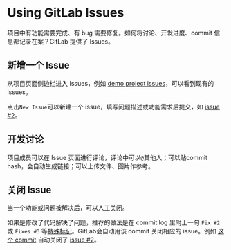 # Using GitLab Issues

项目中有功能需要完成、有 bug 需要修复。如何将讨论、开发进度、commit 信息都记录在案？GitLab 提供了 Issues。


## 新增一个 Issue

从项目页面侧边栏进入 Issues，例如 [demo project issues](http://202.11.11.201/qingpei/demo-project/issues)，可以看到现有的 issues。

点击`New Issue`可以新建一个 issue，填写问题描述或功能需求后提交，如 [issue #2](http://202.11.11.201/qingpei/demo-project/issues/2)。

## 开发讨论

项目成员可以在 Issue 页面进行评论，评论中可以`@`其他人；可以贴commit hash，会自动生成链接；可以上传文件、图片作参考。

## 关闭 Issue

当一个功能或问题被解决后，可以人工关闭。

如果是修改了代码解决了问题，推荐的做法是在 commit log 里附上一句 `Fix #2` 或 `Fixes #3` 等[特殊标记](http://202.11.11.201/help/customization/issue_closing.md)。GitLab会自动用该 commit 关闭相应的 issue。例如 [这个 commit](http://202.11.11.201/qingpei/demo-project/commit/9e14a1534e851381973e930be09df07c152580f3) 自动关闭了 [issue #2](http://202.11.11.201/qingpei/demo-project/issues/2)。
